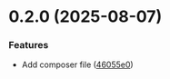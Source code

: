 # 0.2.0 (2025-08-07)


### Features

* Add composer file ([46055e0](https://github.com/JCO-Digital/jcore-utils-blocks/commit/46055e08aba32ebc35db0c0962020fc743f1216b))



